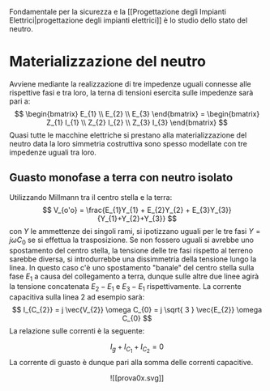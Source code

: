 Fondamentale per la sicurezza e la [[Progettazione degli Impianti Elettrici|progettazione degli impianti elettrici]] è lo studio dello stato del neutro.
# Materializzazione del neutro
Avviene mediante la realizzazione di tre impedenze uguali connesse alle rispettive fasi e tra loro, la terna di tensioni esercita sulle impedenze sarà pari a:
$$
\begin{bmatrix}
E_{1} \\ E_{2} \\ E_{3}
\end{bmatrix} = 
\begin{bmatrix}
Z_{1} I_{1} \\ Z_{2} I_{2} \\ Z_{3} I_{3}
\end{bmatrix}
$$
Quasi tutte le macchine elettriche si prestano alla materializzazione del neutro data la loro simmetria costruttiva sono spesso modellate con tre impedenze uguali tra loro.

## Guasto monofase a terra con neutro isolato
Utilizzando Millmann tra il centro stella e la terra:
$$
V_{o'o} = \frac{E_{1}Y_{1} + E_{2}Y_{2} + E_{3}Y_{3}}{Y_{1}+Y_{2}+Y_{3}}
$$
con $Y$ le ammettenze dei singoli rami, si ipotizzano uguali per le tre fasi $Y=j \omega C_{0}$ se si effettua la trasposizione. Se non fossero uguali si avrebbe uno spostamento del centro stella, la tensione delle tre fasi rispetto al terreno sarebbe diversa, si introdurrebbe una dissimmetria della tensione lungo la linea.
In questo caso c'è uno spostamento "banale" del centro stella sulla fase $E_1$ a causa del collegamento a terra, dunque sulle altre due linee agirà la tensione concatenata $E_2-E_1$ e $E_3-E_1$ rispettivamente.
La corrente capacitiva sulla linea 2 ad esempio sarà:
$$
I_{C_{2}} = j \vec{V_{2}} \omega C_{0} = j \sqrt{ 3 } \vec{E_{2}} \omega C_{0}
$$
La relazione sulle correnti è la seguente:

$$
I_{g} + I_{C_{1}} + I_{C_{2}} =  0
$$
La corrente di guasto è dunque pari alla somma delle correnti capacitive.

<center>

![[prova0x.svg]]

</center>

